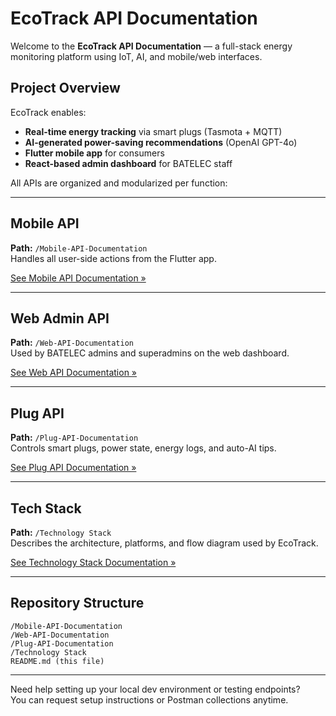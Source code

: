 # EcoTrack API Documentation

Welcome to the **EcoTrack API Documentation** — a full-stack energy monitoring platform using IoT, AI, and mobile/web interfaces.

## Project Overview

EcoTrack enables:
- **Real-time energy tracking** via smart plugs (Tasmota + MQTT)
- **AI-generated power-saving recommendations** (OpenAI GPT-4o)
- **Flutter mobile app** for consumers
- **React-based admin dashboard** for BATELEC staff

All APIs are organized and modularized per function:

---

## Mobile API

**Path:** `/Mobile-API-Documentation`  
Handles all user-side actions from the Flutter app.

[See Mobile API Documentation »](./Mobile-API-Documentation)

---

## Web Admin API

**Path:** `/Web-API-Documentation`  
Used by BATELEC admins and superadmins on the web dashboard.

[See Web API Documentation »](./Web-API-Documentation)

---

## Plug API

**Path:** `/Plug-API-Documentation`  
Controls smart plugs, power state, energy logs, and auto-AI tips.

[See Plug API Documentation »](./Plug-API-Documentation)

---

## Tech Stack

**Path:** `/Technology Stack`  
Describes the architecture, platforms, and flow diagram used by EcoTrack.

[See Technology Stack Documentation »](./Technology%20Stack)

---

## Repository Structure

```
/Mobile-API-Documentation
/Web-API-Documentation
/Plug-API-Documentation
/Technology Stack
README.md (this file)
```

---

Need help setting up your local dev environment or testing endpoints?  
You can request setup instructions or Postman collections anytime.
